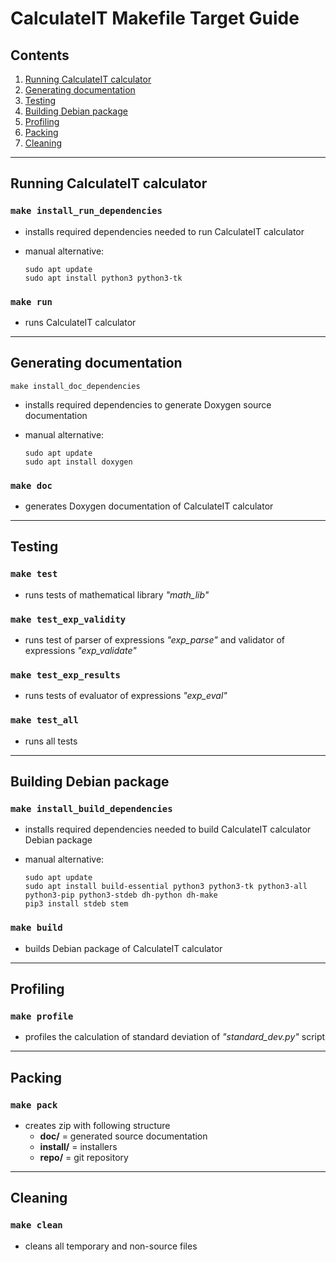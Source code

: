 # CalculateIT Makefile Target Guide
## Contents
1. [ Running CalculateIT calculator ](#running-calculateit-calculator)
2. [ Generating documentation ](#generating-documentation)
3. [ Testing ](#testing)
4. [ Building Debian package ](#building-debian-package)
5. [ Profiling ](#profiling)
6. [ Packing ](#packing)
7. [ Cleaning ](#cleaning)

---

## Running CalculateIT calculator
### `make install_run_dependencies`
  * installs required dependencies needed to run CalculateIT calculator
  * manual alternative:

		sudo apt update
		sudo apt install python3 python3-tk

### `make run`
  * runs CalculateIT calculator

---

## Generating documentation
`make install_doc_dependencies`
  * installs required dependencies to generate Doxygen source documentation
  * manual alternative:

		sudo apt update
		sudo apt install doxygen

### `make doc`
  * generates Doxygen documentation of CalculateIT calculator

---

## Testing
### `make test`
  * runs tests of mathematical library *"math_lib"*
### `make test_exp_validity`
  * runs test of parser of expressions *"exp_parse"* and validator of expressions *"exp_validate"*
### `make test_exp_results`
  * runs tests of evaluator of expressions *"exp_eval"*
### `make test_all`
  * runs all tests

---

## Building Debian package
### `make install_build_dependencies`
  * installs required dependencies needed to build CalculateIT calculator Debian package
  * manual alternative:  

		sudo apt update
		sudo apt install build-essential python3 python3-tk python3-all python3-pip python3-stdeb dh-python dh-make
		pip3 install stdeb stem

### `make build`
  * builds Debian package of CalculateIT calculator

---

## Profiling
### `make profile`
  * profiles the calculation of standard deviation of *"standard_dev.py"* script

---
## Packing
### `make pack`
  * creates zip with following structure
    * **doc/** = generated source documentation
    * **install/** = installers
    * **repo/** = git repository

---
## Cleaning
### `make clean`
  * cleans all temporary and non-source files
